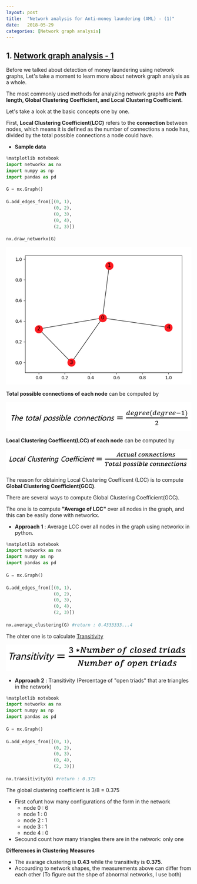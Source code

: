 ```yaml
---
layout: post
title:  "Network analysis for Anti-money laundering (AML) - (1)"
date:   2018-05-29
categories: [Network graph analysis]
---
```



## 1. [Network graph analysis - 1](https://en.wikipedia.org/wiki/Social_network_analysis)


Before we talked about detection of money laundering using network graphs, Let's take a moment to learn more about network graph analysis as a whole. 

The most commonly used methods for analyzing network graphs are **Path length, Global Clustering Coefficient, and Local Clustering Coefficient.**

Let's take a look at the basic concepts one by one.

First, **Local Clustering Coefficient(LCC)** refers to the **connection** between nodes, which means it is defined as the number of connections a node has, divided by the total possible connections a node could have. 

+ **Sample data**

~~~python
%matplotlib notebook
import networkx as nx
import numpy as np
import pandas as pd

G = nx.Graph()

G.add_edges_from([(0, 1),
                  (0, 2),
                  (0, 3),
                  (0, 4),
                  (2, 3)])

nx.draw_networkx(G)
~~~

![screenshot_0](/static/img/sample_data.jpg)

**Total possible connections of each node** can be computed by 

![screenshot_1](/static/img/latex_1.jpg)

**Local Clustering Coefficent(LCC) of each node** can be computed by 

![screenshot_2](/static/img/latex_2.jpg)

The reason for obtaining Local Clustering Coefficent (LCC) is to compute **Global Clustering Coefficient(GCC)**.


There are several ways to compute Global Clustering Coefficient(GCC).

The one is to compute **"Average of LCC"** over all nodes in the graph, and this can be easily done with networkx.

+ **Approach 1** : Average LCC over all nodes in the graph using networkx in python.

~~~python
%matplotlib notebook
import networkx as nx
import numpy as np
import pandas as pd

G = nx.Graph()

G.add_edges_from([(0, 1),
                  (0, 2),
                  (0, 3),
                  (0, 4),
                  (2, 3)])

nx.average_clustering(G) #return : 0.4333333...4
~~~

The ohter one is to calculate [Transitivity](https://www.sci.unich.it/~francesc/teaching/network/transitivity.html)

![screenshot_3](/static/img/latex_3.png)


+ **Approach 2** : Transitivity (Percentage of "open triads" that are triangles in the network)

~~~python
%matplotlib notebook
import networkx as nx
import numpy as np
import pandas as pd

G = nx.Graph()

G.add_edges_from([(0, 1),
                  (0, 2),
                  (0, 3),
                  (0, 4),
                  (2, 3)])

nx.transitivity(G) #return : 0.375
~~~
The global clustering coefficient is 3/8 = 0.375
 - First cofunt how many configurations of the form in the network 
   - node 0 : 6
   - node 1 : 0
   - node 2 : 1
   - node 3 : 1
   - node 4 : 0
  - Secound count how many triangles there are in the network: only one 

**Differences in Clustering Measures**
- The avarage clustering is **0.43** while the transitivity is **0.375**.
- Accourding to network shapes, the measurements above can differ from each other 
   (To figure out the shpe of abnormal networks, I use both) 


